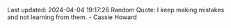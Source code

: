 Last updated: 2024-04-04 19:17:26
Random Quote: I keep making mistakes and not learning from them. - Cassie Howard